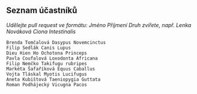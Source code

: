 ## Seznam účastníků

*Udělejte pull request ve formátu: Jméno Příjmení Druh zvířete, např. Lenka Nováková Ciona Intestinalis*
```
Brenda Tomčalová Dasypus Novemcinctus
Filip Sedlák Canis Lupus
Dieu Hien Ho Ochotona Princeps
Pavla Coufalová Loxodonta Africana
Filip Nemčko Takifugu rubripes
Markéta Šafaříková Equus Caballus
Vojta Tláskal Myotis Lucifugus
Aneta Kubištová Taeniopygia Guttata
Roman Podhájecký Vicugna Pacos
```
